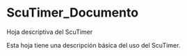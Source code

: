 # ScuTimer_Documento
 Hoja descriptiva del ScuTimer

Esta hoja tiene una descripción básica del uso del ScuTimer.